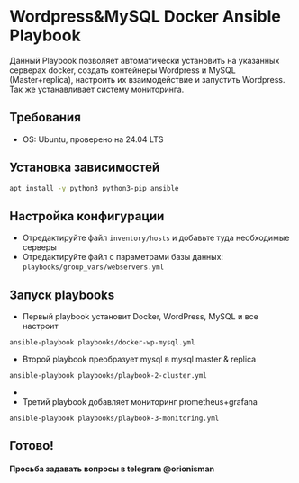 # Wordpress&MySQL Docker Ansible Playbook

Данный Playbook позволяет автоматически установить на указанных серверах docker, создать контейнеры Wordpress и MySQL (Master+replica), настроить их взаимодействие и запустить Wordpress. Так же устанавливает систему мониторинга.

## Требования
- OS: Ubuntu, проверено на 24.04 LTS

## Установка зависимостей
```bash
apt install -y python3 python3-pip ansible
```

## Настройка конфигурации
- Отредактируйте файл `inventory/hosts` и добавьте туда необходимые серверы
- Отредактируйте файл с параметрами базы данных: `playbooks/group_vars/webservers.yml`

## Запуск playbooks
- Первый playbook установит Docker, WordPress, MySQL и все настроит
```
ansible-playbook playbooks/docker-wp-mysql.yml
```
- Второй playbook преобразует mysql в mysql master & replica
```
ansible-playbook playbooks/playbook-2-cluster.yml
```
- 
- Третий playbook добавляет мониторинг prometheus+grafana
```
ansible-playbook playbooks/playbook-3-monitoring.yml
```

## Готово!
#### Просьба задавать вопросы в telegram @orionisman